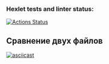### Hexlet tests and linter status:
[![Actions Status](https://github.com/thiSSSnake/python-project-50/actions/workflows/hexlet-check.yml/badge.svg)](https://github.com/thiSSSnake/python-project-50/actions)
## Сравнение двух файлов
[![asciicast](https://asciinema.org/a/gTRzpeyDwemKQJz2OjAy9zFVE.svg)](https://asciinema.org/a/gTRzpeyDwemKQJz2OjAy9zFVE)